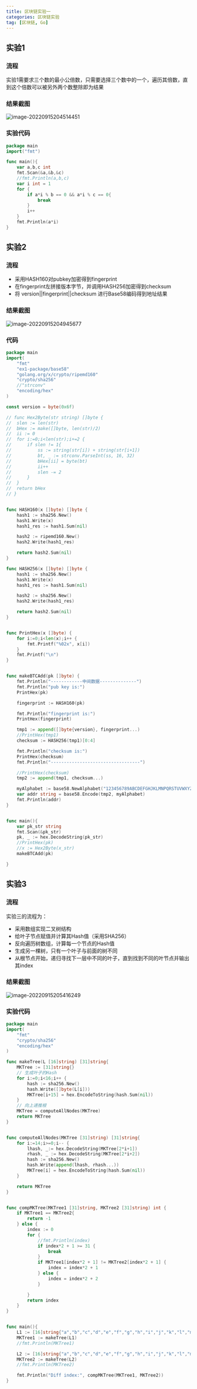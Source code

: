 ```yaml
---
title: 区块链实验一
categories: 区块链实验
tag: [区块链, Go]
---
```


## 实验1

### 流程

实验1需要求三个数的最小公倍数，只需要选择三个数中的一个，遍历其倍数，直到这个倍数可以被另外两个数整除即为结果

### 结果截图

![image-20220915204514451](/mages/BlockChainLAB1/image-20220915204514451.png)

### 实验代码

``` go
package main
import("fmt")

func main(){
	var a,b,c int
	fmt.Scan(&a,&b,&c)
	//fmt.Println(a,b,c)
	var i int = 1
	for {
		if a*i % b == 0 && a*i % c == 0{
			break
		}
		i++
	}
	fmt.Println(a*i)
}
```



## 实验2

### 流程

- 采用HASH160对pubkey加密得到fingerprint
- 在fingerprint左拼接版本字节，并调用HASH256加密得到checksum
- 将 version||fingerprint||checksum 进行Base58编码得到地址结果

### 结果截图

![image-20220915204945677](/images/BlockChainLAB1/image-20220915204945677.png)

### 代码

```go
package main
import(
	"fmt"
	"ex1-package/base58"
	"golang.org/x/crypto/ripemd160"
	"crypto/sha256"
	//"strconv"
	"encoding/hex"
)

const version = byte(0x6f)

// func Hex2Byte(str string) []byte {
// 	slen := len(str)
// 	bHex := make([]byte, len(str)/2)
// 	ii := 0
// 	for i:=0;i<len(str);i+=2 {
// 		if slen != 1{
// 			ss := string(str[i]) + string(str[i+1])
// 			bt, _ := strconv.ParseInt(ss, 16, 32)
// 			bHex[ii] = byte(bt)
// 			ii++
// 			slen -= 2
// 		}
// 	}
// 	return bHex
// }


func HASH160(x []byte) []byte {
	hash1 := sha256.New()
	hash1.Write(x)
	hash1_res := hash1.Sum(nil)

	hash2 := ripemd160.New()
	hash2.Write(hash1_res)

	return hash2.Sum(nil)
}

func HASH256(x []byte) []byte {
	hash1 := sha256.New()
	hash1.Write(x)
	hash1_res := hash1.Sum(nil)

	hash2 := sha256.New()
	hash2.Write(hash1_res)

	return hash2.Sum(nil)
}


func PrintHex(x []byte) {
	for i:=0;i<len(x);i++ {
		fmt.Printf("%02x", x[i])
	}
	fmt.Printf("\n")
}


func makeBTCAdd(pk []byte) {
	fmt.Println("------------中间数据--------------")
	fmt.Println("pub key is:")
	PrintHex(pk)

	fingerprint := HASH160(pk)

	fmt.Println("fingerprint is:")
	PrintHex(fingerprint)

	tmp1 := append([]byte{version}, fingerprint...)
	//PrintHex(tmp1)
	checksum := HASH256(tmp1)[0:4]

	fmt.Println("checksum is:")
	PrintHex(checksum)
	fmt.Println("----------------------------------")

	//PrintHex(checksum)
	tmp2 := append(tmp1, checksum...)

	myAlphabet := base58.NewAlphabet("123456789ABCDEFGHJKLMNPQRSTUVWXYZabcdefghijkmnopqrstuvwxyz")
	var addr string = base58.Encode(tmp2, myAlphabet)
	fmt.Println(addr)
}


func main(){
	var pk_str string
	fmt.Scan(&pk_str) 
	pk, _ := hex.DecodeString(pk_str)
	//PrintHex(pk)
	//x := Hex2Byte(x_str)
	makeBTCAdd(pk)

}
```



## 实验3

### 流程

实验三的流程为：

- 采用数组实现二叉树结构
- 给叶子节点赋值并计算其Hash值（采用SHA256）
- 反向遍历树数组，计算每一个节点的Hash值
- 生成另一棵树，只有一个叶子与前面的树不同
- 从根节点开始，递归寻找下一层中不同的叶子，直到找到不同的叶节点并输出其index

### 结果截图

![image-20220915205416249](/images/BlockChainLAB1/image-20220915205416249.png)

### 实验代码

```go
package main
import(
	"fmt"
	"crypto/sha256"
	"encoding/hex"
)

func makeTree(L [16]string) [31]string{
	MKTree := [31]string{}
	// 生成叶子的Hash
	for i:=0;i<16;i++ {
		hash := sha256.New()
		hash.Write([]byte(L[i]))
		MKTree[i+15] = hex.EncodeToString(hash.Sum(nil))
	}
	// 向上递推根
	MKTree = computeAllNodes(MKTree)
	return MKTree
}


func computeAllNodes(MKTree [31]string) [31]string{
	for i:=14;i>=0;i-- {
		lhash, _:= hex.DecodeString(MKTree[2*i+1])
		rhash, _ := hex.DecodeString(MKTree[2*i+2])
		hash := sha256.New()
		hash.Write(append(lhash, rhash...))
		MKTree[i] = hex.EncodeToString(hash.Sum(nil))
	}

	return MKTree
}


func compMKTree(MKTree1 [31]string, MKTree2 [31]string) int {
	if MKTree1 == MKTree2{
		return -1
	} else {
		index := 0
		for {
			//fmt.Println(index)
			if index*2 + 1 >= 31 {
				break
			}
			if MKTree1[index*2 + 1] != MKTree2[index*2 + 1] {
				index = index*2 + 1
			} else {
				index = index*2 + 2
			}

		}
		return index
	}
}


func main(){
	L1 := [16]string{"a","b","c","d","e","f","g","h","i","j","k","l","m","n","o","p"}
	MKTree1 := makeTree(L1)
	//fmt.Println(MKTree1)

	L2 := [16]string{"a","b","c","d","e","f","g","h","i","j","k","l","m","*","o","p"}
	MKTree2 := makeTree(L2)
	//fmt.Println(MKTree2)

	fmt.Println("Diff index:", compMKTree(MKTree1, MKTree2))
}
```

